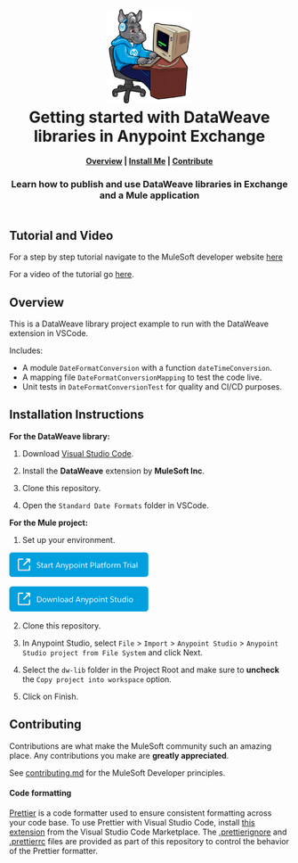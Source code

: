 <h1 align="center">
	<img
	width="150"
	src="/images/max-terminal.gif"></br>
	Getting started with DataWeave libraries in Anypoint Exchange<br>     
</h1>

<h4 align="center">
	<a href="#overview">Overview</a> |
	<a href="#installation-instructions">Install Me</a> |
	<a href="#contributing">Contribute</a>
</h4>
	
<h3 align="center">
	Learn how to publish and use DataWeave libraries in Exchange and a Mule application<br><br>
</h3>

## Tutorial and Video

For a step by step tutorial navigate to the MuleSoft developer website [here]()

For a video of the tutorial go [here]().

## Overview

This is a DataWeave library project example to run with the DataWeave extension in VSCode. 

Includes:
- A module `DateFormatConversion` with a function `dateTimeConversion`.
- A mapping file `DateFormatConversionMapping` to test the code live.
- Unit tests in `DateFormatConversionTest` for quality and CI/CD purposes.

## Installation Instructions

**For the DataWeave library:**

1. Download [Visual Studio Code](https://code.visualstudio.com/Download).

2. Install the **DataWeave** extension by **MuleSoft Inc**.

3. Clone this repository.

4. Open the `Standard Date Formats` folder in VSCode.

**For the Mule project:**

1. Set up your environment.

<a href="https://anypoint.mulesoft.com/login/signup" ><img width="250" src="/images/start-platform.png"><a>
	
<a href="https://www.mulesoft.com/lp/dl/studio" ><img width="250" src="/images/download-studio.png"><a>

2. Clone this repository.

3. In Anypoint Studio, select `File` > `Import` > `Anypoint Studio` > `Anypoint Studio project from File System` and click Next.

4. Select the `dw-lib` folder in the Project Root and make sure to **uncheck** the `Copy project into workspace` option.

5. Click on Finish.

## Contributing

Contributions are what make the MuleSoft community such an amazing place. Any contributions you make are **greatly appreciated**.
	
See [contributing.md](/contributing.md) for the MuleSoft Developer principles.

#### Code formatting

[Prettier](https://prettier.io/) is a code formatter used to ensure consistent formatting across your code base. To use Prettier with Visual Studio Code, install [this extension](https://marketplace.visualstudio.com/items?itemName=esbenp.prettier-vscode) from the Visual Studio Code Marketplace. The [.prettierignore](/.prettierignore) and [.prettierrc](/.prettierrc) files are provided as part of this repository to control the behavior of the Prettier formatter.
